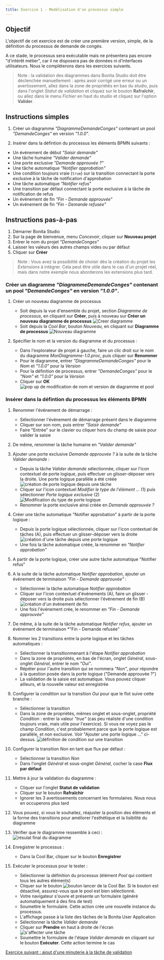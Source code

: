 ```yaml
---
title: Exercice 1 - Modélisation d'un processus simple
---
```


## Objectif

L'objectif de cet exercice est de créer une première version, simple, de la définition du processus de demande de congés.

A ce stade, le processus sera exécutable mais ne présentera pas encore "d'intérêt métier", car il ne disposera pas de données ni d'interfaces utilisateurs.
Nous le compléterons dans les exercices suivants.

> Note : la validation des diagrammes dans Bonita Studio doit être déclenchée manuellement : après avoir corrigé une erreur ou un avertissement, allez dans la zone de propriétés en bas du studio, puis dans l'onglet *Statut de validation* et cliquez sur le bouton **Rafraîchir**, ou allez dans le menu *Fichier* en haut du  studio et cliquez sur l'option **Valider**.

## Instructions simples

1. Créer un diagramme *"DiagrammeDemandeConges"* contenant un pool *"DemandeConges"* en version *"1.0.0"*.

1. Insérer dans la défintion du processus les éléments BPMN suivants :
* Un événement de début *"Saisir demande"*
* Une tâche humaine *"Valider demande"*
* Une porte exclusive *"Demande approuvée ?"*
* Une tâche automatique *"Notifier approbation"*
* Une condition toujours vraie (`true`) sur la transition connectant la porte exclusive à la tâche de notification d'approbation
* Une tâche automatique *"Notifier refus"*
* Une transition par défaut connectant la porte exclusive à la tâche de notification de refus
* Un événement de fin *"Fin - Demande approuvée"*
* Un événement de fin *"Fin - Demande refusée"*

## Instructions pas-à-pas

1. Démarrer Bonita Studio
1. Sur la page de bienvenue, menu *Concevoir*, cliquer sur **Nouveau projet**
1. Entrer le nom du projet *"DemandeConges"*
1. Laisser les valeurs des autres champs vides ou par défaut
1. Cliquer sur **Créer**

> Note : Vous avez la possibilité de choisir dès la création du projet les *Extensions* à intégrer. Cela peut être utile dans le cas d'un projet réel, mais dans notre exemple nous aborderons les extensions plus tard.
   
### Créer un diagramme *"DiagrammeDemandeConges"* contenant un pool *"DemandeConges"* en version *"1.0.0"*.

1. Créer un nouveau diagramme de processus 
   - Soit depuis la vue d'ensemble du projet, section _Diagramme de processus_, en cliquant sur **Créer**, puis à nouveau sur **Créer un nouveau diagramme de processus**
     ![Creer diagramme](images/ex01/ex1_11.png)
   - Soit depuis la *Cool Bar*, bouton *Nouveau*, en cliquant sur **Diagramme de processus**
    ![Nouveau diagramme](images/ex01/ex1_10.png)
     
1. Spécifier le nom et la version du diagramme et du processus :
   - Dans l'explorateur de projet à gauche, faire un clic droit sur le nom du diagramme *MonDiagramme-1.0.proc*, puis cliquer sur **Renommer**
   - Pour le diagramme, entrer *"DiagrammeDemandeConges"* pour le *Nom* et *"1.0.0"* pour la *Version*
   - Pour la définition de processus, entrer *"DemandeConges"* pour le *"Nom"* et *"1.0.0"* pour la *Version* 
   - Cliquer sur **OK**  
   ![pop up de modification de nom et version de diagramme et pool](images/ex01/ex1_01.png)

### Insérer dans la défintion du processus les éléments BPMN 

1. Renommer l'événement de démarrage :
   - Sélectionner l'événement de démarrage présent dans le diagramme
   - Cliquer sur son nom, puis entrer *"Saisir demande"* 
   - Faire "Entrée" sur le clavier ou cliquer hors du champ de saisie pour valider la saisie

1. De même, renommer la tâche humaine en *"Valider demande"*

1. Ajouter une porte exclusive *Demande approuvée ?* à la suite de la tâche *Valider demande* :
   - Depuis la tâche *Valider demande* sélectionnée, cliquer sur l'icon contextuel de porte logique, puis effectuer un glisser-déposer vers la droite. Une porte logique parallèle a été créée  
   ![création de porte logique depuis une tâche](images/ex01/ex1_02.png)
   - Cliquer sur l'icon contextuel *Modifier le type de l'élément ...* (1) puis sélectionner *Porte logique exclusive* (2)  
   ![Modification du type de porte logique](images/ex01/ex1_03.png)
   - Renommer la porte exclusive ainsi créée en *Demande approuvée ?*

1. Créer une tâche automatique "Notifier approbation" à partir de la porte logique :
   - Depuis la porte logique sélectionnée, cliquer sur l'icon contextuel de tâches (A), puis effectuer un glisser-déposer vers la droite  
   ![création d'une tâche depuis une porte logique](images/ex01/ex1_04.png)
   - Une fois la tâche automatique créée, la renommer en *"Notifier approbation"* 

1. A partir de la porte logique, créer une autre tâche automatique "Notifier refus"
 
1. A la suite de la tâche automatique *Notifier approbation*, ajouter un événement de terminaison *"Fin - Demande approuvée"* :
   - Sélectionner la tâche automatique *Notifier approbation*
   - Cliquer sur l'icon contextuel d'événements (A), faire un glisser - déposer vers la droite puis sélectionner l'événement de fin (B)  
   ![création d'un événement de fin](images/ex01/ex1_05.png)
   - Une fois l'événement crée, le renommer en *"Fin - Demande approuvée"*
   
1. De même, à la suite de la tâche automatique *Notifier refus*, ajouter un événement de terminaison *"Fin - Demande refusée"

1. Nommer les 2 transitions entre la porte logique et les tâches automatiques :
   - Sélectionner la transitionmenant à l'étape *Notifier approbation*
   - Dans la zone de propriétés, en bas de l'écran, onglet *Général*, sous-onglet *Général*, entrer le nom *"Oui"*.
   - Répéter pour l'autre transition qui se nommera *"Non"*, pour répondre à la question posée dans la porte logique ("Demande approuvée ?")
   - La validation de la saisie est automatique. Vous pouvez cliquer ailleurs, et la nouvelle valeur est enregistrée
   
1. Configurer la *condition* sur la transition *Oui* pour que le flot suive cette branche :
   - Sélectionner la transition
   - Dans la zone de propriétés, mêmes onglet et sous-onglet, propriété *Condition* : entrer la valeur *"true"* (cas peu réaliste d'une condition toujours vraie, mais utile pour l'exercice). Si vous ne voyez pas le champ *Condition*, c'est probablement parce que la porte logique est parallèle, et non exclusive. Voir "Ajouter une porte logique ..." ci-dessus.
   ![définition de condition sur une transition](images/ex01/ex1_06.png)
   
1. Configurer la transition *Non* en tant que flux par défaut :
   - Sélectionner la transition *Non*
   - Dans l'onglet *Général* et sous-onglet *Général*, cocher la case **Flux par défaut**
   
1. Mettre à jour la validation du diagramme :
   - Cliquer sur l'onglet **Statut de validation**
   - Cliquer sur le bouton **Rafraîchir**
   - Ignorer les 3 avertissements concernant les formulaires. Nous nous en occuperons plus tard
   
1. Vous pouvez, si vous le souhaitez, réajuster la position des éléments et la forme des transitions pour améliorer l'esthétique et la lisibilité du diagramme

1. Vérifier que le diagramme ressemble à ceci :  
   ![résulat final du diagramme](images/ex01/ex1_07.png)
   
1. Enregistrer le processus :
   - Dans la Cool Bar, cliquer sur le bouton **Enregistrer**
   
1. Exécuter le processus pour le tester :
   - Sélectionner la définition du processus (élément *Pool* qui contient tous les autres éléments)
   - Cliquer sur le bouton ![bouton lancer](images/ex01/ex1_08.png) de la Cool Bar. Si le bouton est désactivé, assurez-vous que le pool est bien sélectionné.
   - Votre navigateur s'ouvre et présente un formulaire (généré automatiquement à des fins de test) 
   - Soumettre le formulaire. Cette action crée une nouvelle instance du processus.
   - L'affichage passe à la liste des tâches de la Bonita User Application
   - Sélectionner la tâche *Valider demande*
   - Cliquer sur **Prendre** en haut à droite de l'écran  
   ![s'affecter une tâche](images/ex01/ex1_09.png)
   - Soumettre le formulaire de l'étape *Valider demande* en cliquant sur le bouton **Exécuter**. Cette action termine le cas

[Exercice suivant : ajout d'une minuterie à la tâche de validation](02-timers.md)
